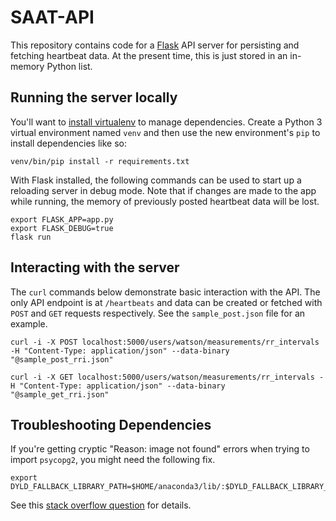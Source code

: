 # SAAT-API

This repository contains code for a [Flask](http://flask.pocoo.org/docs/0.11/) API server for persisting and fetching heartbeat data. At the present time, this is just stored in an in-memory Python list.

## Running the server locally

You'll want to [install virtualenv](http://docs.python-guide.org/en/latest/dev/virtualenvs/) to manage dependencies. Create a Python 3 virtual environment named `venv` and then use the new environment's `pip` to install dependencies like so:

    venv/bin/pip install -r requirements.txt
    
With Flask installed, the following commands can be used to start up a reloading server in debug mode. Note that if changes are made to the app while running, the memory of previously posted heartbeat data will be lost.

    export FLASK_APP=app.py
    export FLASK_DEBUG=true
    flask run

## Interacting with the server

The `curl` commands below demonstrate basic interaction with the API. The only API endpoint is at `/heartbeats` and data can be created or fetched with `POST` and `GET` requests respectively. See the `sample_post.json` file for an example.

	curl -i -X POST localhost:5000/users/watson/measurements/rr_intervals -H "Content-Type: application/json" --data-binary "@sample_post_rri.json"

	curl -i -X GET localhost:5000/users/watson/measurements/rr_intervals -H "Content-Type: application/json" --data-binary "@sample_get_rri.json"

## Troubleshooting Dependencies

If you're getting cryptic "Reason: image not found" errors when trying to import `psycopg2`, you might need the following fix.

    export DYLD_FALLBACK_LIBRARY_PATH=$HOME/anaconda3/lib/:$DYLD_FALLBACK_LIBRARY_PATH
    
See this [stack overflow question](http://stackoverflow.com/questions/27264574/import-psycopg2-library-not-loaded-libssl-1-0-0-dylib) for details.
